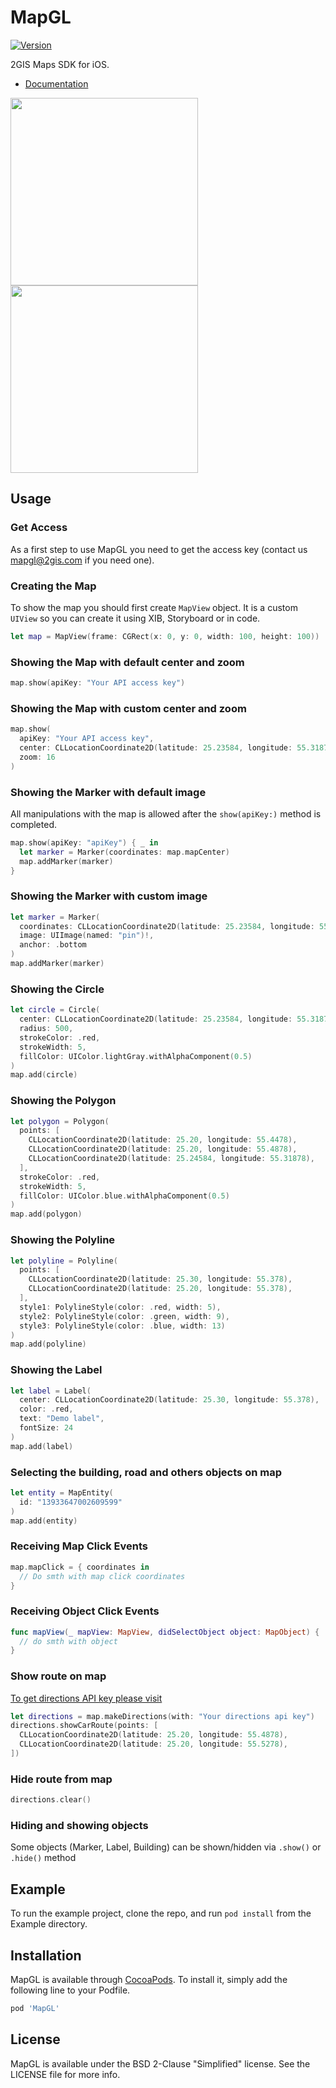 # MapGL
[![Version](https://img.shields.io/cocoapods/v/MapGL.svg?style=flat)](https://cocoapods.org/pods/MapGL)

2GIS Maps SDK for iOS.

- [Documentation](https://docs.2gis.com/en/ios/maps/reference/MapView)

<p float="left">
  <img src="https://github.com/2gis/MapGL-iOS/raw/master/Example/Screenshots/example.jpg" width="300" />
  <img src="https://github.com/2gis/MapGL-iOS/raw/master/Example/Screenshots/route.jpg" width="300" /> 
</p>

## Usage

### Get Access
As a first step to use MapGL you need to get the access key (contact us mapgl@2gis.com if you need one).

### Creating the Map
To show the map you should first create `MapView` object. It is a custom `UIView` so you can create it using XIB, Storyboard or in code.

```swift
let map = MapView(frame: CGRect(x: 0, y: 0, width: 100, height: 100))
```

### Showing the Map with default center and zoom

```swift
map.show(apiKey: "Your API access key")
```

### Showing the Map with custom center and zoom

```swift
map.show(
  apiKey: "Your API access key",
  center: CLLocationCoordinate2D(latitude: 25.23584, longitude: 55.31878),
  zoom: 16
)
```

### Showing the Marker with default image
All manipulations with the map is allowed after the `show(apiKey:)` method is completed.

```swift
map.show(apiKey: "apiKey") { _ in
  let marker = Marker(coordinates: map.mapCenter)
  map.addMarker(marker)
}
```

### Showing the Marker with custom image

```swift
let marker = Marker(
  coordinates: CLLocationCoordinate2D(latitude: 25.23584, longitude: 55.31878),
  image: UIImage(named: "pin")!,
  anchor: .bottom
)
map.addMarker(marker)
```

### Showing the Circle

```swift
let circle = Circle(
  center: CLLocationCoordinate2D(latitude: 25.23584, longitude: 55.31878),
  radius: 500,
  strokeColor: .red,
  strokeWidth: 5,
  fillColor: UIColor.lightGray.withAlphaComponent(0.5)
)
map.add(circle)
```


### Showing the Polygon

```swift
let polygon = Polygon(
  points: [
    CLLocationCoordinate2D(latitude: 25.20, longitude: 55.4478),
    CLLocationCoordinate2D(latitude: 25.20, longitude: 55.4878),
    CLLocationCoordinate2D(latitude: 25.24584, longitude: 55.31878),
  ],
  strokeColor: .red,
  strokeWidth: 5,
  fillColor: UIColor.blue.withAlphaComponent(0.5)
)
map.add(polygon)
```

### Showing the Polyline

```swift
let polyline = Polyline(
  points: [
    CLLocationCoordinate2D(latitude: 25.30, longitude: 55.378),
    CLLocationCoordinate2D(latitude: 25.20, longitude: 55.378),
  ],
  style1: PolylineStyle(color: .red, width: 5),
  style2: PolylineStyle(color: .green, width: 9),
  style3: PolylineStyle(color: .blue, width: 13)
)
map.add(polyline)
```


### Showing the Label

```swift
let label = Label(
  center: CLLocationCoordinate2D(latitude: 25.30, longitude: 55.378),
  color: .red,
  text: "Demo label",
  fontSize: 24
)
map.add(label)
```

### Selecting the building, road and others objects on map

```swift
let entity = MapEntity(
  id: "13933647002609599"
)
map.add(entity)
```

### Receiving Map Click Events

```swift
map.mapClick = { coordinates in
  // Do smth with map click coordinates
}
```

### Receiving Object Click Events

```swift
func mapView(_ mapView: MapView, didSelectObject object: MapObject) {
  // do smth with object
}
```

### Show route on map

[To get directions API key please visit](http://partner.api.2gis.ru)

```swift
let directions = map.makeDirections(with: "Your directions api key")
directions.showCarRoute(points: [
  CLLocationCoordinate2D(latitude: 25.20, longitude: 55.4878),
  CLLocationCoordinate2D(latitude: 25.20, longitude: 55.5278),
])
```

### Hide route from map
```swift
directions.clear()
```

### Hiding and showing objects

Some objects (Marker, Label, Building) can be shown/hidden via `.show()` or `.hide()` method

## Example
To run the example project, clone the repo, and run `pod install` from the Example directory.

## Installation
MapGL is available through [CocoaPods](https://cocoapods.org). To install
it, simply add the following line to your Podfile.

```ruby
pod 'MapGL'
```

## License
MapGL is available under the BSD 2-Clause "Simplified" license. See the LICENSE file for more info.
